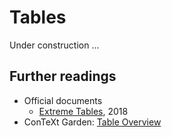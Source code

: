 # Tables

Under construction ...

## Further readings

- Official documents
    - [Extreme Tables](http://www.pragma-ade.nl/general/manuals/xtables-mkiv.pdf), 2018
- ConTeXt Garden: [Table Overview](https://wiki.contextgarden.net/Tables_Overview)

